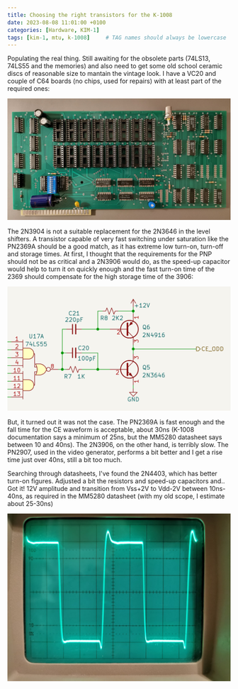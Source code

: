 ```yaml
---
title: Choosing the right transistors for the K-1008
date: 2023-08-08 11:01:00 +0100
categories: [Hardware, KIM-1]
tags: [kim-1, mtu, k-1008]     # TAG names should always be lowercase
---
```

Populating the real thing. Still awaiting for the obsolete parts (74LS13, 74LS55 and the memories) and also need to get some old school ceramic discs of reasonable size to mantain the vintage look. I have a VC20 and couple of C64 boards (no chips, used for repairs) with at least part of the required ones:

![img-description](/assets/img/posts/2023-08-08-Choosing-the-right-transistors-for-the-K-1008/board-progress.jpg)

The 2N3904 is not a suitable replacement for the 2N3646 in the level shifters. A transistor capable of very fast switching under saturation like the PN2369A should be a good match, as it has extreme low turn-on, turn-off and storage times. At first, I thought that the requirements for the PNP should not be as critical and a 2N3906 would do, as the speed-up capacitor would help to turn it on quickly enough and the fast turn-on time of the 2369 should compensate for the high storage time of the 3906:

![img-description](/assets/img/posts/2023-08-08-Choosing-the-right-transistors-for-the-K-1008/level-shifter.png)

But, it turned out it was not the case. The PN2369A is fast enough and the fall time for the CE waveform is acceptable, about 30ns (K-1008 documentation says a minimum of 25ns, but the MM5280 datasheet says between 10 and 40ns). The 2N3906, on the other hand, is terribly slow. The PN2907, used in the video generator, performs a bit better and I get a rise time just over 40ns, still a bit too much.

Searching through datasheets, I've found the 2N4403, which has better turn-on figures. Adjusted a bit the resistors and speed-up capacitors and.. Got it! 12V amplitude and transition from Vss+2V to Vdd-2V between 10ns-40ns, as required in the MM5280 datasheet (with my old scope, I estimate about 25-30ns)

![img-description](/assets/img/posts/2023-08-08-Choosing-the-right-transistors-for-the-K-1008/ce_waveform7.jpg)
